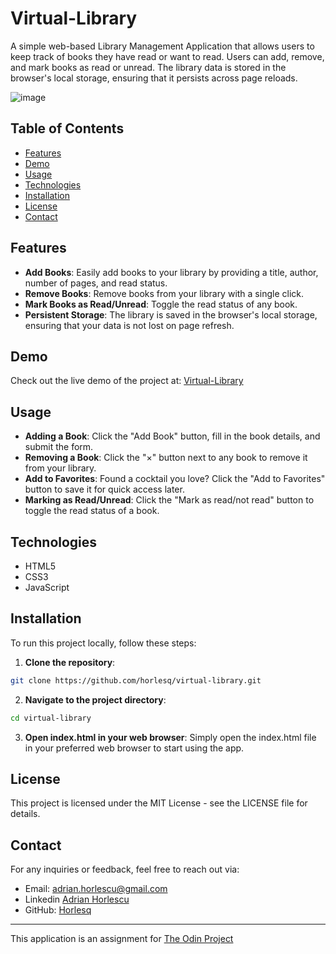 # Virtual-Library

A simple web-based Library Management Application that allows users to keep track of books they have read or want to read. Users can add, remove, and mark books as read or unread. The library data is stored in the browser's local storage, ensuring that it persists across page reloads.

![image](https://github.com/user-attachments/assets/2cefe4f8-be84-4bb7-a1e8-86c7beeae4ac)

## Table of Contents

- [Features](#features)
- [Demo](#demo)
- [Usage](#usage)
- [Technologies](#technologies)
- [Installation](#installation)
- [License](#license)
- [Contact](#contact)

## Features

- **Add Books**: Easily add books to your library by providing a title, author, number of pages, and read status.
- **Remove Books**: Remove books from your library with a single click.
- **Mark Books as Read/Unread**: Toggle the read status of any book.
- **Persistent Storage**: The library is saved in the browser's local storage, ensuring that your data is not lost on page refresh.

## Demo

Check out the live demo of the project at: [Virtual-Library](https://virtual-library-horly.netlify.app/)

## Usage

- **Adding a Book**: Click the "Add Book" button, fill in the book details, and submit the form.
- **Removing a Book**: Click the "×" button next to any book to remove it from your library.
- **Add to Favorites**: Found a cocktail you love? Click the "Add to Favorites" button to save it for quick access later.
- **Marking as Read/Unread**: Click the "Mark as read/not read" button to toggle the read status of a book.

## Technologies

- HTML5
- CSS3
- JavaScript

## Installation

To run this project locally, follow these steps:
1. **Clone the repository**:
```bash
git clone https://github.com/horlesq/virtual-library.git
```
2. **Navigate to the project directory**:
```bash
cd virtual-library
```
3. **Open index.html in your web browser**:
Simply open the index.html file in your preferred web browser to start using the app.

## License
This project is licensed under the MIT License - see the LICENSE file for details.

## Contact

For any inquiries or feedback, feel free to reach out via:

- Email: adrian.horlescu@gmail.com
- Linkedin [Adrian Horlescu](https://www.linkedin.com/in/adrian-horlescu/)
- GitHub: [Horlesq](https://github.com/horlesq)

---

This application is an assignment for [The Odin Project](https://www.theodinproject.com/lessons/node-path-javascript-library)

